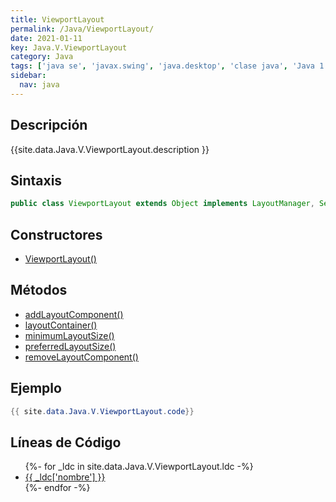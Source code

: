 ```yaml
---
title: ViewportLayout
permalink: /Java/ViewportLayout/
date: 2021-01-11
key: Java.V.ViewportLayout
category: Java
tags: ['java se', 'javax.swing', 'java.desktop', 'clase java', 'Java 1.2']
sidebar: 
  nav: java
---
```


## Descripción
{{site.data.Java.V.ViewportLayout.description }}

## Sintaxis
~~~java
public class ViewportLayout extends Object implements LayoutManager, Serializable
~~~

## Constructores
* [ViewportLayout()](/Java/ViewportLayout/ViewportLayout/)

## Métodos
* [addLayoutComponent()](/Java/ViewportLayout/addLayoutComponent)
* [layoutContainer()](/Java/ViewportLayout/layoutContainer)
* [minimumLayoutSize()](/Java/ViewportLayout/minimumLayoutSize)
* [preferredLayoutSize()](/Java/ViewportLayout/preferredLayoutSize)
* [removeLayoutComponent()](/Java/ViewportLayout/removeLayoutComponent)

## Ejemplo
~~~java
{{ site.data.Java.V.ViewportLayout.code}}
~~~

## Líneas de Código
<ul>
{%- for _ldc in site.data.Java.V.ViewportLayout.ldc -%}
   <li>
       <a href="{{_ldc['url'] }}">{{ _ldc['nombre'] }}</a>
   </li>
{%- endfor -%}
</ul>
